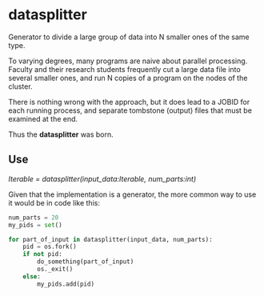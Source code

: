 # datasplitter
Generator to divide a large group of data into N smaller ones of the same type.

To varying degrees, many programs are naive about parallel processing.
Faculty and their research students frequently cut a large data file into 
several smaller ones, and run N copies of a program on the nodes of the 
cluster. 

There is nothing wrong with the approach, but it does lead to a JOBID 
for each running process, and separate tombstone (output) files that
must be examined at the end.

Thus the **datasplitter** was born. 

## Use

*Iterable = datasplitter(input_data:Iterable, num_parts:int)* 

Given that the implementation is a generator, the more common way to use it would 
be in code like this:

```python
num_parts = 20
my_pids = set()

for part_of_input in datasplitter(input_data, num_parts):
    pid = os.fork()
    if not pid:
        do_something(part_of_input)
        os._exit()
    else:
        my_pids.add(pid)
```
